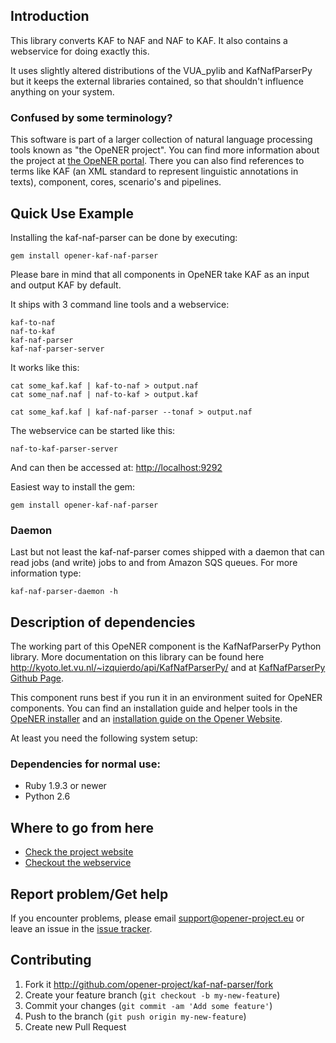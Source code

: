 Introduction
------------

This library converts KAF to NAF and NAF to KAF. It also contains a webservice
for doing exactly this.

It uses slightly altered distributions of the VUA_pylib and KafNafParserPy but
it keeps the external libraries contained, so that shouldn't influence anything
on your system.

### Confused by some terminology?

This software is part of a larger collection of natural language processing
tools known as "the OpeNER project". You can find more information about the
project at [the OpeNER portal](http://opener-project.github.io). There you can
also find references to terms like KAF (an XML standard to represent linguistic
annotations in texts), component, cores, scenario's and pipelines.

Quick Use Example
-----------------

Installing the kaf-naf-parser can be done by executing:

    gem install opener-kaf-naf-parser

Please bare in mind that all components in OpeNER take KAF as an input and
output KAF by default.

It ships with 3 command line tools and a webservice:

    kaf-to-naf
    naf-to-kaf
    kaf-naf-parser
    kaf-naf-parser-server

It works like this:

    cat some_kaf.kaf | kaf-to-naf > output.naf
    cat some_naf.naf | naf-to-kaf > output.kaf

    cat some_kaf.kaf | kaf-naf-parser --tonaf > output.naf

The webservice can be started like this:

    naf-to-kaf-parser-server

And can then be accessed at: <http://localhost:9292>

Easiest way to install the gem:

    gem install opener-kaf-naf-parser

### Daemon

Last but not least the kaf-naf-parser comes shipped with a daemon that can read
jobs (and write) jobs to and from Amazon SQS queues. For more information type:

    kaf-naf-parser-daemon -h

Description of dependencies
---------------------------

The working part of this OpeNER component is the KafNafParserPy Python library. More documentation on this library can be found here http://kyoto.let.vu.nl/~izquierdo/api/KafNafParserPy/ and at [KafNafParserPy Github Page](https://github.com/cltl/KafNafParserPy).

This component runs best if you run it in an environment suited for OpeNER
components. You can find an installation guide and helper tools in the
[OpeNER installer](https://github.com/opener-project/opener-installer) and an
[installation guide on the Opener Website](http://opener-project.github.io/getting-started/how-to/local-installation.html).

At least you need the following system setup:

### Dependencies for normal use:

* Ruby 1.9.3 or newer
* Python 2.6

Where to go from here
---------------------

* [Check the project website](http://opener-project.github.io)
* [Checkout the webservice](http://opener.olery.com/kaf-naf-parser)

Report problem/Get help
-----------------------

If you encounter problems, please email support@opener-project.eu or leave an
issue in the
[issue tracker](https://github.com/opener-project/kaf-naf-parser/issues).

Contributing
------------

1. Fork it <http://github.com/opener-project/kaf-naf-parser/fork>
2. Create your feature branch (`git checkout -b my-new-feature`)
3. Commit your changes (`git commit -am 'Add some feature'`)
4. Push to the branch (`git push origin my-new-feature`)
5. Create new Pull Request
